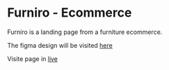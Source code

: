# Furniro - Ecommerce

Furniro is a landing page from a furniture ecommerce.

The figma design will be visited [here](https://www.figma.com/file/TD8pOmtwjh0RQbjDQC1JfQ/eCommerce-Website-%7C-Web-Page-Design-%7C-UI-KIT-%7C-Interior-Landing-Page-(Community)?type=design&node-id=0%3A1&mode=design&t=i3XPYetZ4mxLCnsh-1)

Visite page in [live](https://jonathanpabon-dev.github.io/furniro-ecommerce/)
